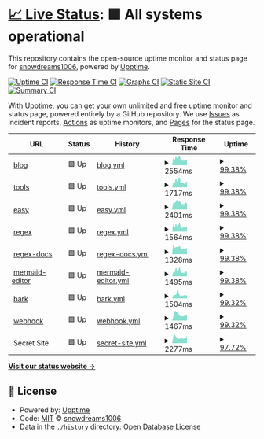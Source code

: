 # [📈 Live Status](https://snowdreams1006.github.io/monitor.snowdreams1006.cn): <!--live status--> **🟩 All systems operational**

This repository contains the open-source uptime monitor and status page for [snowdreams1006](https://snowdreams1006.github.io/), powered by [Upptime](https://github.com/upptime/upptime).

[![Uptime CI](https://github.com/koj-co/upptime/workflows/Uptime%20CI/badge.svg)](https://github.com/koj-co/upptime/actions?query=workflow%3A%22Uptime+CI%22)
[![Response Time CI](https://github.com/koj-co/upptime/workflows/Response%20Time%20CI/badge.svg)](https://github.com/koj-co/upptime/actions?query=workflow%3A%22Response+Time+CI%22)
[![Graphs CI](https://github.com/koj-co/upptime/workflows/Graphs%20CI/badge.svg)](https://github.com/koj-co/upptime/actions?query=workflow%3A%22Graphs+CI%22)
[![Static Site CI](https://github.com/koj-co/upptime/workflows/Static%20Site%20CI/badge.svg)](https://github.com/koj-co/upptime/actions?query=workflow%3A%22Static+Site+CI%22)
[![Summary CI](https://github.com/koj-co/upptime/workflows/Summary%20CI/badge.svg)](https://github.com/koj-co/upptime/actions?query=workflow%3A%22Summary+CI%22)

With [Upptime](https://upptime.js.org), you can get your own unlimited and free uptime monitor and status page, powered entirely by a GitHub repository. We use [Issues](https://github.com/snowdreams1006/monitor.snowdreams1006.cn/issues) as incident reports, [Actions](https://github.com/snowdreams1006/monitor.snowdreams1006.cn/actions) as uptime monitors, and [Pages](https://snowdreams1006.github.io/monitor.snowdreams1006.cn) for the status page.

<!--start: status pages-->
<!-- This summary is generated by Upptime (https://github.com/upptime/upptime) -->
<!-- Do not edit this manually, your changes will be overwritten -->
<!-- prettier-ignore -->
| URL | Status | History | Response Time | Uptime |
| --- | ------ | ------- | ------------- | ------ |
| <img alt="" src="https://snowdreams1006.cn/favicon.ico" height="13"> [blog](https://blog.snowdreams1006.cn) | 🟩 Up | [blog.yml](https://github.com/snowdreams1006/monitor/commits/master/history/blog.yml) | <details><summary><img alt="Response time graph" src="./graphs/blog/response-time-week.png" height="20"> 2554ms</summary><br><a href="https://snowdreams1006.github.io/monitor/history/blog"><img alt="Response time 2554" src="https://img.shields.io/endpoint?url=https%3A%2F%2Fraw.githubusercontent.com%2Fsnowdreams1006%2Fmonitor%2Fmaster%2Fapi%2Fblog%2Fresponse-time.json"></a><br><a href="https://snowdreams1006.github.io/monitor/history/blog"><img alt="24-hour response time 2043" src="https://img.shields.io/endpoint?url=https%3A%2F%2Fraw.githubusercontent.com%2Fsnowdreams1006%2Fmonitor%2Fmaster%2Fapi%2Fblog%2Fresponse-time-day.json"></a><br><a href="https://snowdreams1006.github.io/monitor/history/blog"><img alt="7-day response time 2554" src="https://img.shields.io/endpoint?url=https%3A%2F%2Fraw.githubusercontent.com%2Fsnowdreams1006%2Fmonitor%2Fmaster%2Fapi%2Fblog%2Fresponse-time-week.json"></a><br><a href="https://snowdreams1006.github.io/monitor/history/blog"><img alt="30-day response time 2554" src="https://img.shields.io/endpoint?url=https%3A%2F%2Fraw.githubusercontent.com%2Fsnowdreams1006%2Fmonitor%2Fmaster%2Fapi%2Fblog%2Fresponse-time-month.json"></a><br><a href="https://snowdreams1006.github.io/monitor/history/blog"><img alt="1-year response time 2554" src="https://img.shields.io/endpoint?url=https%3A%2F%2Fraw.githubusercontent.com%2Fsnowdreams1006%2Fmonitor%2Fmaster%2Fapi%2Fblog%2Fresponse-time-year.json"></a></details> | <details><summary><a href="https://snowdreams1006.github.io/monitor/history/blog">99.38%</a></summary><a href="https://snowdreams1006.github.io/monitor/history/blog"><img alt="All-time uptime 99.38%" src="https://img.shields.io/endpoint?url=https%3A%2F%2Fraw.githubusercontent.com%2Fsnowdreams1006%2Fmonitor%2Fmaster%2Fapi%2Fblog%2Fuptime.json"></a><br><a href="https://snowdreams1006.github.io/monitor/history/blog"><img alt="24-hour uptime 100.00%" src="https://img.shields.io/endpoint?url=https%3A%2F%2Fraw.githubusercontent.com%2Fsnowdreams1006%2Fmonitor%2Fmaster%2Fapi%2Fblog%2Fuptime-day.json"></a><br><a href="https://snowdreams1006.github.io/monitor/history/blog"><img alt="7-day uptime 99.38%" src="https://img.shields.io/endpoint?url=https%3A%2F%2Fraw.githubusercontent.com%2Fsnowdreams1006%2Fmonitor%2Fmaster%2Fapi%2Fblog%2Fuptime-week.json"></a><br><a href="https://snowdreams1006.github.io/monitor/history/blog"><img alt="30-day uptime 99.38%" src="https://img.shields.io/endpoint?url=https%3A%2F%2Fraw.githubusercontent.com%2Fsnowdreams1006%2Fmonitor%2Fmaster%2Fapi%2Fblog%2Fuptime-month.json"></a><br><a href="https://snowdreams1006.github.io/monitor/history/blog"><img alt="1-year uptime 99.38%" src="https://img.shields.io/endpoint?url=https%3A%2F%2Fraw.githubusercontent.com%2Fsnowdreams1006%2Fmonitor%2Fmaster%2Fapi%2Fblog%2Fuptime-year.json"></a></details>
| <img alt="" src="https://snowdreams1006.cn/favicon.ico" height="13"> [tools](https://tools.snowdreams1006.cn) | 🟩 Up | [tools.yml](https://github.com/snowdreams1006/monitor/commits/master/history/tools.yml) | <details><summary><img alt="Response time graph" src="./graphs/tools/response-time-week.png" height="20"> 1717ms</summary><br><a href="https://snowdreams1006.github.io/monitor/history/tools"><img alt="Response time 1717" src="https://img.shields.io/endpoint?url=https%3A%2F%2Fraw.githubusercontent.com%2Fsnowdreams1006%2Fmonitor%2Fmaster%2Fapi%2Ftools%2Fresponse-time.json"></a><br><a href="https://snowdreams1006.github.io/monitor/history/tools"><img alt="24-hour response time 1859" src="https://img.shields.io/endpoint?url=https%3A%2F%2Fraw.githubusercontent.com%2Fsnowdreams1006%2Fmonitor%2Fmaster%2Fapi%2Ftools%2Fresponse-time-day.json"></a><br><a href="https://snowdreams1006.github.io/monitor/history/tools"><img alt="7-day response time 1717" src="https://img.shields.io/endpoint?url=https%3A%2F%2Fraw.githubusercontent.com%2Fsnowdreams1006%2Fmonitor%2Fmaster%2Fapi%2Ftools%2Fresponse-time-week.json"></a><br><a href="https://snowdreams1006.github.io/monitor/history/tools"><img alt="30-day response time 1717" src="https://img.shields.io/endpoint?url=https%3A%2F%2Fraw.githubusercontent.com%2Fsnowdreams1006%2Fmonitor%2Fmaster%2Fapi%2Ftools%2Fresponse-time-month.json"></a><br><a href="https://snowdreams1006.github.io/monitor/history/tools"><img alt="1-year response time 1717" src="https://img.shields.io/endpoint?url=https%3A%2F%2Fraw.githubusercontent.com%2Fsnowdreams1006%2Fmonitor%2Fmaster%2Fapi%2Ftools%2Fresponse-time-year.json"></a></details> | <details><summary><a href="https://snowdreams1006.github.io/monitor/history/tools">99.38%</a></summary><a href="https://snowdreams1006.github.io/monitor/history/tools"><img alt="All-time uptime 99.38%" src="https://img.shields.io/endpoint?url=https%3A%2F%2Fraw.githubusercontent.com%2Fsnowdreams1006%2Fmonitor%2Fmaster%2Fapi%2Ftools%2Fuptime.json"></a><br><a href="https://snowdreams1006.github.io/monitor/history/tools"><img alt="24-hour uptime 100.00%" src="https://img.shields.io/endpoint?url=https%3A%2F%2Fraw.githubusercontent.com%2Fsnowdreams1006%2Fmonitor%2Fmaster%2Fapi%2Ftools%2Fuptime-day.json"></a><br><a href="https://snowdreams1006.github.io/monitor/history/tools"><img alt="7-day uptime 99.38%" src="https://img.shields.io/endpoint?url=https%3A%2F%2Fraw.githubusercontent.com%2Fsnowdreams1006%2Fmonitor%2Fmaster%2Fapi%2Ftools%2Fuptime-week.json"></a><br><a href="https://snowdreams1006.github.io/monitor/history/tools"><img alt="30-day uptime 99.38%" src="https://img.shields.io/endpoint?url=https%3A%2F%2Fraw.githubusercontent.com%2Fsnowdreams1006%2Fmonitor%2Fmaster%2Fapi%2Ftools%2Fuptime-month.json"></a><br><a href="https://snowdreams1006.github.io/monitor/history/tools"><img alt="1-year uptime 99.38%" src="https://img.shields.io/endpoint?url=https%3A%2F%2Fraw.githubusercontent.com%2Fsnowdreams1006%2Fmonitor%2Fmaster%2Fapi%2Ftools%2Fuptime-year.json"></a></details>
| <img alt="" src="https://snowdreams1006.cn/favicon.ico" height="13"> [easy](https://easy.snowdreams1006.cn) | 🟩 Up | [easy.yml](https://github.com/snowdreams1006/monitor/commits/master/history/easy.yml) | <details><summary><img alt="Response time graph" src="./graphs/easy/response-time-week.png" height="20"> 2401ms</summary><br><a href="https://snowdreams1006.github.io/monitor/history/easy"><img alt="Response time 2401" src="https://img.shields.io/endpoint?url=https%3A%2F%2Fraw.githubusercontent.com%2Fsnowdreams1006%2Fmonitor%2Fmaster%2Fapi%2Feasy%2Fresponse-time.json"></a><br><a href="https://snowdreams1006.github.io/monitor/history/easy"><img alt="24-hour response time 2091" src="https://img.shields.io/endpoint?url=https%3A%2F%2Fraw.githubusercontent.com%2Fsnowdreams1006%2Fmonitor%2Fmaster%2Fapi%2Feasy%2Fresponse-time-day.json"></a><br><a href="https://snowdreams1006.github.io/monitor/history/easy"><img alt="7-day response time 2401" src="https://img.shields.io/endpoint?url=https%3A%2F%2Fraw.githubusercontent.com%2Fsnowdreams1006%2Fmonitor%2Fmaster%2Fapi%2Feasy%2Fresponse-time-week.json"></a><br><a href="https://snowdreams1006.github.io/monitor/history/easy"><img alt="30-day response time 2401" src="https://img.shields.io/endpoint?url=https%3A%2F%2Fraw.githubusercontent.com%2Fsnowdreams1006%2Fmonitor%2Fmaster%2Fapi%2Feasy%2Fresponse-time-month.json"></a><br><a href="https://snowdreams1006.github.io/monitor/history/easy"><img alt="1-year response time 2401" src="https://img.shields.io/endpoint?url=https%3A%2F%2Fraw.githubusercontent.com%2Fsnowdreams1006%2Fmonitor%2Fmaster%2Fapi%2Feasy%2Fresponse-time-year.json"></a></details> | <details><summary><a href="https://snowdreams1006.github.io/monitor/history/easy">99.38%</a></summary><a href="https://snowdreams1006.github.io/monitor/history/easy"><img alt="All-time uptime 99.38%" src="https://img.shields.io/endpoint?url=https%3A%2F%2Fraw.githubusercontent.com%2Fsnowdreams1006%2Fmonitor%2Fmaster%2Fapi%2Feasy%2Fuptime.json"></a><br><a href="https://snowdreams1006.github.io/monitor/history/easy"><img alt="24-hour uptime 100.00%" src="https://img.shields.io/endpoint?url=https%3A%2F%2Fraw.githubusercontent.com%2Fsnowdreams1006%2Fmonitor%2Fmaster%2Fapi%2Feasy%2Fuptime-day.json"></a><br><a href="https://snowdreams1006.github.io/monitor/history/easy"><img alt="7-day uptime 99.38%" src="https://img.shields.io/endpoint?url=https%3A%2F%2Fraw.githubusercontent.com%2Fsnowdreams1006%2Fmonitor%2Fmaster%2Fapi%2Feasy%2Fuptime-week.json"></a><br><a href="https://snowdreams1006.github.io/monitor/history/easy"><img alt="30-day uptime 99.38%" src="https://img.shields.io/endpoint?url=https%3A%2F%2Fraw.githubusercontent.com%2Fsnowdreams1006%2Fmonitor%2Fmaster%2Fapi%2Feasy%2Fuptime-month.json"></a><br><a href="https://snowdreams1006.github.io/monitor/history/easy"><img alt="1-year uptime 99.38%" src="https://img.shields.io/endpoint?url=https%3A%2F%2Fraw.githubusercontent.com%2Fsnowdreams1006%2Fmonitor%2Fmaster%2Fapi%2Feasy%2Fuptime-year.json"></a></details>
| <img alt="" src="https://snowdreams1006.cn/favicon.ico" height="13"> [regex](https://regex.snowdreams1006.cn) | 🟩 Up | [regex.yml](https://github.com/snowdreams1006/monitor/commits/master/history/regex.yml) | <details><summary><img alt="Response time graph" src="./graphs/regex/response-time-week.png" height="20"> 1564ms</summary><br><a href="https://snowdreams1006.github.io/monitor/history/regex"><img alt="Response time 1564" src="https://img.shields.io/endpoint?url=https%3A%2F%2Fraw.githubusercontent.com%2Fsnowdreams1006%2Fmonitor%2Fmaster%2Fapi%2Fregex%2Fresponse-time.json"></a><br><a href="https://snowdreams1006.github.io/monitor/history/regex"><img alt="24-hour response time 1369" src="https://img.shields.io/endpoint?url=https%3A%2F%2Fraw.githubusercontent.com%2Fsnowdreams1006%2Fmonitor%2Fmaster%2Fapi%2Fregex%2Fresponse-time-day.json"></a><br><a href="https://snowdreams1006.github.io/monitor/history/regex"><img alt="7-day response time 1564" src="https://img.shields.io/endpoint?url=https%3A%2F%2Fraw.githubusercontent.com%2Fsnowdreams1006%2Fmonitor%2Fmaster%2Fapi%2Fregex%2Fresponse-time-week.json"></a><br><a href="https://snowdreams1006.github.io/monitor/history/regex"><img alt="30-day response time 1564" src="https://img.shields.io/endpoint?url=https%3A%2F%2Fraw.githubusercontent.com%2Fsnowdreams1006%2Fmonitor%2Fmaster%2Fapi%2Fregex%2Fresponse-time-month.json"></a><br><a href="https://snowdreams1006.github.io/monitor/history/regex"><img alt="1-year response time 1564" src="https://img.shields.io/endpoint?url=https%3A%2F%2Fraw.githubusercontent.com%2Fsnowdreams1006%2Fmonitor%2Fmaster%2Fapi%2Fregex%2Fresponse-time-year.json"></a></details> | <details><summary><a href="https://snowdreams1006.github.io/monitor/history/regex">99.38%</a></summary><a href="https://snowdreams1006.github.io/monitor/history/regex"><img alt="All-time uptime 99.38%" src="https://img.shields.io/endpoint?url=https%3A%2F%2Fraw.githubusercontent.com%2Fsnowdreams1006%2Fmonitor%2Fmaster%2Fapi%2Fregex%2Fuptime.json"></a><br><a href="https://snowdreams1006.github.io/monitor/history/regex"><img alt="24-hour uptime 100.00%" src="https://img.shields.io/endpoint?url=https%3A%2F%2Fraw.githubusercontent.com%2Fsnowdreams1006%2Fmonitor%2Fmaster%2Fapi%2Fregex%2Fuptime-day.json"></a><br><a href="https://snowdreams1006.github.io/monitor/history/regex"><img alt="7-day uptime 99.38%" src="https://img.shields.io/endpoint?url=https%3A%2F%2Fraw.githubusercontent.com%2Fsnowdreams1006%2Fmonitor%2Fmaster%2Fapi%2Fregex%2Fuptime-week.json"></a><br><a href="https://snowdreams1006.github.io/monitor/history/regex"><img alt="30-day uptime 99.38%" src="https://img.shields.io/endpoint?url=https%3A%2F%2Fraw.githubusercontent.com%2Fsnowdreams1006%2Fmonitor%2Fmaster%2Fapi%2Fregex%2Fuptime-month.json"></a><br><a href="https://snowdreams1006.github.io/monitor/history/regex"><img alt="1-year uptime 99.38%" src="https://img.shields.io/endpoint?url=https%3A%2F%2Fraw.githubusercontent.com%2Fsnowdreams1006%2Fmonitor%2Fmaster%2Fapi%2Fregex%2Fuptime-year.json"></a></details>
| <img alt="" src="https://snowdreams1006.cn/favicon.ico" height="13"> [regex-docs](https://regex-docs.snowdreams1006.cn) | 🟩 Up | [regex-docs.yml](https://github.com/snowdreams1006/monitor/commits/master/history/regex-docs.yml) | <details><summary><img alt="Response time graph" src="./graphs/regex-docs/response-time-week.png" height="20"> 1328ms</summary><br><a href="https://snowdreams1006.github.io/monitor/history/regex-docs"><img alt="Response time 1328" src="https://img.shields.io/endpoint?url=https%3A%2F%2Fraw.githubusercontent.com%2Fsnowdreams1006%2Fmonitor%2Fmaster%2Fapi%2Fregex-docs%2Fresponse-time.json"></a><br><a href="https://snowdreams1006.github.io/monitor/history/regex-docs"><img alt="24-hour response time 1225" src="https://img.shields.io/endpoint?url=https%3A%2F%2Fraw.githubusercontent.com%2Fsnowdreams1006%2Fmonitor%2Fmaster%2Fapi%2Fregex-docs%2Fresponse-time-day.json"></a><br><a href="https://snowdreams1006.github.io/monitor/history/regex-docs"><img alt="7-day response time 1328" src="https://img.shields.io/endpoint?url=https%3A%2F%2Fraw.githubusercontent.com%2Fsnowdreams1006%2Fmonitor%2Fmaster%2Fapi%2Fregex-docs%2Fresponse-time-week.json"></a><br><a href="https://snowdreams1006.github.io/monitor/history/regex-docs"><img alt="30-day response time 1328" src="https://img.shields.io/endpoint?url=https%3A%2F%2Fraw.githubusercontent.com%2Fsnowdreams1006%2Fmonitor%2Fmaster%2Fapi%2Fregex-docs%2Fresponse-time-month.json"></a><br><a href="https://snowdreams1006.github.io/monitor/history/regex-docs"><img alt="1-year response time 1328" src="https://img.shields.io/endpoint?url=https%3A%2F%2Fraw.githubusercontent.com%2Fsnowdreams1006%2Fmonitor%2Fmaster%2Fapi%2Fregex-docs%2Fresponse-time-year.json"></a></details> | <details><summary><a href="https://snowdreams1006.github.io/monitor/history/regex-docs">99.38%</a></summary><a href="https://snowdreams1006.github.io/monitor/history/regex-docs"><img alt="All-time uptime 99.38%" src="https://img.shields.io/endpoint?url=https%3A%2F%2Fraw.githubusercontent.com%2Fsnowdreams1006%2Fmonitor%2Fmaster%2Fapi%2Fregex-docs%2Fuptime.json"></a><br><a href="https://snowdreams1006.github.io/monitor/history/regex-docs"><img alt="24-hour uptime 100.00%" src="https://img.shields.io/endpoint?url=https%3A%2F%2Fraw.githubusercontent.com%2Fsnowdreams1006%2Fmonitor%2Fmaster%2Fapi%2Fregex-docs%2Fuptime-day.json"></a><br><a href="https://snowdreams1006.github.io/monitor/history/regex-docs"><img alt="7-day uptime 99.38%" src="https://img.shields.io/endpoint?url=https%3A%2F%2Fraw.githubusercontent.com%2Fsnowdreams1006%2Fmonitor%2Fmaster%2Fapi%2Fregex-docs%2Fuptime-week.json"></a><br><a href="https://snowdreams1006.github.io/monitor/history/regex-docs"><img alt="30-day uptime 99.38%" src="https://img.shields.io/endpoint?url=https%3A%2F%2Fraw.githubusercontent.com%2Fsnowdreams1006%2Fmonitor%2Fmaster%2Fapi%2Fregex-docs%2Fuptime-month.json"></a><br><a href="https://snowdreams1006.github.io/monitor/history/regex-docs"><img alt="1-year uptime 99.38%" src="https://img.shields.io/endpoint?url=https%3A%2F%2Fraw.githubusercontent.com%2Fsnowdreams1006%2Fmonitor%2Fmaster%2Fapi%2Fregex-docs%2Fuptime-year.json"></a></details>
| <img alt="" src="https://snowdreams1006.cn/favicon.ico" height="13"> [mermaid-editor](https://mermaid-editor.snowdreams1006.cn) | 🟩 Up | [mermaid-editor.yml](https://github.com/snowdreams1006/monitor/commits/master/history/mermaid-editor.yml) | <details><summary><img alt="Response time graph" src="./graphs/mermaid-editor/response-time-week.png" height="20"> 1495ms</summary><br><a href="https://snowdreams1006.github.io/monitor/history/mermaid-editor"><img alt="Response time 1495" src="https://img.shields.io/endpoint?url=https%3A%2F%2Fraw.githubusercontent.com%2Fsnowdreams1006%2Fmonitor%2Fmaster%2Fapi%2Fmermaid-editor%2Fresponse-time.json"></a><br><a href="https://snowdreams1006.github.io/monitor/history/mermaid-editor"><img alt="24-hour response time 1100" src="https://img.shields.io/endpoint?url=https%3A%2F%2Fraw.githubusercontent.com%2Fsnowdreams1006%2Fmonitor%2Fmaster%2Fapi%2Fmermaid-editor%2Fresponse-time-day.json"></a><br><a href="https://snowdreams1006.github.io/monitor/history/mermaid-editor"><img alt="7-day response time 1495" src="https://img.shields.io/endpoint?url=https%3A%2F%2Fraw.githubusercontent.com%2Fsnowdreams1006%2Fmonitor%2Fmaster%2Fapi%2Fmermaid-editor%2Fresponse-time-week.json"></a><br><a href="https://snowdreams1006.github.io/monitor/history/mermaid-editor"><img alt="30-day response time 1495" src="https://img.shields.io/endpoint?url=https%3A%2F%2Fraw.githubusercontent.com%2Fsnowdreams1006%2Fmonitor%2Fmaster%2Fapi%2Fmermaid-editor%2Fresponse-time-month.json"></a><br><a href="https://snowdreams1006.github.io/monitor/history/mermaid-editor"><img alt="1-year response time 1495" src="https://img.shields.io/endpoint?url=https%3A%2F%2Fraw.githubusercontent.com%2Fsnowdreams1006%2Fmonitor%2Fmaster%2Fapi%2Fmermaid-editor%2Fresponse-time-year.json"></a></details> | <details><summary><a href="https://snowdreams1006.github.io/monitor/history/mermaid-editor">99.38%</a></summary><a href="https://snowdreams1006.github.io/monitor/history/mermaid-editor"><img alt="All-time uptime 99.38%" src="https://img.shields.io/endpoint?url=https%3A%2F%2Fraw.githubusercontent.com%2Fsnowdreams1006%2Fmonitor%2Fmaster%2Fapi%2Fmermaid-editor%2Fuptime.json"></a><br><a href="https://snowdreams1006.github.io/monitor/history/mermaid-editor"><img alt="24-hour uptime 100.00%" src="https://img.shields.io/endpoint?url=https%3A%2F%2Fraw.githubusercontent.com%2Fsnowdreams1006%2Fmonitor%2Fmaster%2Fapi%2Fmermaid-editor%2Fuptime-day.json"></a><br><a href="https://snowdreams1006.github.io/monitor/history/mermaid-editor"><img alt="7-day uptime 99.38%" src="https://img.shields.io/endpoint?url=https%3A%2F%2Fraw.githubusercontent.com%2Fsnowdreams1006%2Fmonitor%2Fmaster%2Fapi%2Fmermaid-editor%2Fuptime-week.json"></a><br><a href="https://snowdreams1006.github.io/monitor/history/mermaid-editor"><img alt="30-day uptime 99.38%" src="https://img.shields.io/endpoint?url=https%3A%2F%2Fraw.githubusercontent.com%2Fsnowdreams1006%2Fmonitor%2Fmaster%2Fapi%2Fmermaid-editor%2Fuptime-month.json"></a><br><a href="https://snowdreams1006.github.io/monitor/history/mermaid-editor"><img alt="1-year uptime 99.38%" src="https://img.shields.io/endpoint?url=https%3A%2F%2Fraw.githubusercontent.com%2Fsnowdreams1006%2Fmonitor%2Fmaster%2Fapi%2Fmermaid-editor%2Fuptime-year.json"></a></details>
| <img alt="" src="https://snowdreams1006.cn/favicon.ico" height="13"> [bark](https://bark.snowdreams1006.cn) | 🟩 Up | [bark.yml](https://github.com/snowdreams1006/monitor/commits/master/history/bark.yml) | <details><summary><img alt="Response time graph" src="./graphs/bark/response-time-week.png" height="20"> 1504ms</summary><br><a href="https://snowdreams1006.github.io/monitor/history/bark"><img alt="Response time 1504" src="https://img.shields.io/endpoint?url=https%3A%2F%2Fraw.githubusercontent.com%2Fsnowdreams1006%2Fmonitor%2Fmaster%2Fapi%2Fbark%2Fresponse-time.json"></a><br><a href="https://snowdreams1006.github.io/monitor/history/bark"><img alt="24-hour response time 1111" src="https://img.shields.io/endpoint?url=https%3A%2F%2Fraw.githubusercontent.com%2Fsnowdreams1006%2Fmonitor%2Fmaster%2Fapi%2Fbark%2Fresponse-time-day.json"></a><br><a href="https://snowdreams1006.github.io/monitor/history/bark"><img alt="7-day response time 1504" src="https://img.shields.io/endpoint?url=https%3A%2F%2Fraw.githubusercontent.com%2Fsnowdreams1006%2Fmonitor%2Fmaster%2Fapi%2Fbark%2Fresponse-time-week.json"></a><br><a href="https://snowdreams1006.github.io/monitor/history/bark"><img alt="30-day response time 1504" src="https://img.shields.io/endpoint?url=https%3A%2F%2Fraw.githubusercontent.com%2Fsnowdreams1006%2Fmonitor%2Fmaster%2Fapi%2Fbark%2Fresponse-time-month.json"></a><br><a href="https://snowdreams1006.github.io/monitor/history/bark"><img alt="1-year response time 1504" src="https://img.shields.io/endpoint?url=https%3A%2F%2Fraw.githubusercontent.com%2Fsnowdreams1006%2Fmonitor%2Fmaster%2Fapi%2Fbark%2Fresponse-time-year.json"></a></details> | <details><summary><a href="https://snowdreams1006.github.io/monitor/history/bark">99.32%</a></summary><a href="https://snowdreams1006.github.io/monitor/history/bark"><img alt="All-time uptime 99.32%" src="https://img.shields.io/endpoint?url=https%3A%2F%2Fraw.githubusercontent.com%2Fsnowdreams1006%2Fmonitor%2Fmaster%2Fapi%2Fbark%2Fuptime.json"></a><br><a href="https://snowdreams1006.github.io/monitor/history/bark"><img alt="24-hour uptime 100.00%" src="https://img.shields.io/endpoint?url=https%3A%2F%2Fraw.githubusercontent.com%2Fsnowdreams1006%2Fmonitor%2Fmaster%2Fapi%2Fbark%2Fuptime-day.json"></a><br><a href="https://snowdreams1006.github.io/monitor/history/bark"><img alt="7-day uptime 99.32%" src="https://img.shields.io/endpoint?url=https%3A%2F%2Fraw.githubusercontent.com%2Fsnowdreams1006%2Fmonitor%2Fmaster%2Fapi%2Fbark%2Fuptime-week.json"></a><br><a href="https://snowdreams1006.github.io/monitor/history/bark"><img alt="30-day uptime 99.32%" src="https://img.shields.io/endpoint?url=https%3A%2F%2Fraw.githubusercontent.com%2Fsnowdreams1006%2Fmonitor%2Fmaster%2Fapi%2Fbark%2Fuptime-month.json"></a><br><a href="https://snowdreams1006.github.io/monitor/history/bark"><img alt="1-year uptime 99.32%" src="https://img.shields.io/endpoint?url=https%3A%2F%2Fraw.githubusercontent.com%2Fsnowdreams1006%2Fmonitor%2Fmaster%2Fapi%2Fbark%2Fuptime-year.json"></a></details>
| <img alt="" src="https://snowdreams1006.cn/favicon.ico" height="13"> [webhook](https://webhook.snowdreams1006.cn) | 🟩 Up | [webhook.yml](https://github.com/snowdreams1006/monitor/commits/master/history/webhook.yml) | <details><summary><img alt="Response time graph" src="./graphs/webhook/response-time-week.png" height="20"> 1467ms</summary><br><a href="https://snowdreams1006.github.io/monitor/history/webhook"><img alt="Response time 1467" src="https://img.shields.io/endpoint?url=https%3A%2F%2Fraw.githubusercontent.com%2Fsnowdreams1006%2Fmonitor%2Fmaster%2Fapi%2Fwebhook%2Fresponse-time.json"></a><br><a href="https://snowdreams1006.github.io/monitor/history/webhook"><img alt="24-hour response time 1229" src="https://img.shields.io/endpoint?url=https%3A%2F%2Fraw.githubusercontent.com%2Fsnowdreams1006%2Fmonitor%2Fmaster%2Fapi%2Fwebhook%2Fresponse-time-day.json"></a><br><a href="https://snowdreams1006.github.io/monitor/history/webhook"><img alt="7-day response time 1467" src="https://img.shields.io/endpoint?url=https%3A%2F%2Fraw.githubusercontent.com%2Fsnowdreams1006%2Fmonitor%2Fmaster%2Fapi%2Fwebhook%2Fresponse-time-week.json"></a><br><a href="https://snowdreams1006.github.io/monitor/history/webhook"><img alt="30-day response time 1467" src="https://img.shields.io/endpoint?url=https%3A%2F%2Fraw.githubusercontent.com%2Fsnowdreams1006%2Fmonitor%2Fmaster%2Fapi%2Fwebhook%2Fresponse-time-month.json"></a><br><a href="https://snowdreams1006.github.io/monitor/history/webhook"><img alt="1-year response time 1467" src="https://img.shields.io/endpoint?url=https%3A%2F%2Fraw.githubusercontent.com%2Fsnowdreams1006%2Fmonitor%2Fmaster%2Fapi%2Fwebhook%2Fresponse-time-year.json"></a></details> | <details><summary><a href="https://snowdreams1006.github.io/monitor/history/webhook">99.32%</a></summary><a href="https://snowdreams1006.github.io/monitor/history/webhook"><img alt="All-time uptime 99.32%" src="https://img.shields.io/endpoint?url=https%3A%2F%2Fraw.githubusercontent.com%2Fsnowdreams1006%2Fmonitor%2Fmaster%2Fapi%2Fwebhook%2Fuptime.json"></a><br><a href="https://snowdreams1006.github.io/monitor/history/webhook"><img alt="24-hour uptime 100.00%" src="https://img.shields.io/endpoint?url=https%3A%2F%2Fraw.githubusercontent.com%2Fsnowdreams1006%2Fmonitor%2Fmaster%2Fapi%2Fwebhook%2Fuptime-day.json"></a><br><a href="https://snowdreams1006.github.io/monitor/history/webhook"><img alt="7-day uptime 99.32%" src="https://img.shields.io/endpoint?url=https%3A%2F%2Fraw.githubusercontent.com%2Fsnowdreams1006%2Fmonitor%2Fmaster%2Fapi%2Fwebhook%2Fuptime-week.json"></a><br><a href="https://snowdreams1006.github.io/monitor/history/webhook"><img alt="30-day uptime 99.32%" src="https://img.shields.io/endpoint?url=https%3A%2F%2Fraw.githubusercontent.com%2Fsnowdreams1006%2Fmonitor%2Fmaster%2Fapi%2Fwebhook%2Fuptime-month.json"></a><br><a href="https://snowdreams1006.github.io/monitor/history/webhook"><img alt="1-year uptime 99.32%" src="https://img.shields.io/endpoint?url=https%3A%2F%2Fraw.githubusercontent.com%2Fsnowdreams1006%2Fmonitor%2Fmaster%2Fapi%2Fwebhook%2Fuptime-year.json"></a></details>
| <img alt="" src="https://snowdreams1006.cn/favicon.ico" height="13"> Secret Site | 🟩 Up | [secret-site.yml](https://github.com/snowdreams1006/monitor/commits/master/history/secret-site.yml) | <details><summary><img alt="Response time graph" src="./graphs/secret-site/response-time-week.png" height="20"> 2277ms</summary><br><a href="https://snowdreams1006.github.io/monitor/history/secret-site"><img alt="Response time 2277" src="https://img.shields.io/endpoint?url=https%3A%2F%2Fraw.githubusercontent.com%2Fsnowdreams1006%2Fmonitor%2Fmaster%2Fapi%2Fsecret-site%2Fresponse-time.json"></a><br><a href="https://snowdreams1006.github.io/monitor/history/secret-site"><img alt="24-hour response time 2542" src="https://img.shields.io/endpoint?url=https%3A%2F%2Fraw.githubusercontent.com%2Fsnowdreams1006%2Fmonitor%2Fmaster%2Fapi%2Fsecret-site%2Fresponse-time-day.json"></a><br><a href="https://snowdreams1006.github.io/monitor/history/secret-site"><img alt="7-day response time 2277" src="https://img.shields.io/endpoint?url=https%3A%2F%2Fraw.githubusercontent.com%2Fsnowdreams1006%2Fmonitor%2Fmaster%2Fapi%2Fsecret-site%2Fresponse-time-week.json"></a><br><a href="https://snowdreams1006.github.io/monitor/history/secret-site"><img alt="30-day response time 2277" src="https://img.shields.io/endpoint?url=https%3A%2F%2Fraw.githubusercontent.com%2Fsnowdreams1006%2Fmonitor%2Fmaster%2Fapi%2Fsecret-site%2Fresponse-time-month.json"></a><br><a href="https://snowdreams1006.github.io/monitor/history/secret-site"><img alt="1-year response time 2277" src="https://img.shields.io/endpoint?url=https%3A%2F%2Fraw.githubusercontent.com%2Fsnowdreams1006%2Fmonitor%2Fmaster%2Fapi%2Fsecret-site%2Fresponse-time-year.json"></a></details> | <details><summary><a href="https://snowdreams1006.github.io/monitor/history/secret-site">97.72%</a></summary><a href="https://snowdreams1006.github.io/monitor/history/secret-site"><img alt="All-time uptime 97.72%" src="https://img.shields.io/endpoint?url=https%3A%2F%2Fraw.githubusercontent.com%2Fsnowdreams1006%2Fmonitor%2Fmaster%2Fapi%2Fsecret-site%2Fuptime.json"></a><br><a href="https://snowdreams1006.github.io/monitor/history/secret-site"><img alt="24-hour uptime 98.75%" src="https://img.shields.io/endpoint?url=https%3A%2F%2Fraw.githubusercontent.com%2Fsnowdreams1006%2Fmonitor%2Fmaster%2Fapi%2Fsecret-site%2Fuptime-day.json"></a><br><a href="https://snowdreams1006.github.io/monitor/history/secret-site"><img alt="7-day uptime 97.72%" src="https://img.shields.io/endpoint?url=https%3A%2F%2Fraw.githubusercontent.com%2Fsnowdreams1006%2Fmonitor%2Fmaster%2Fapi%2Fsecret-site%2Fuptime-week.json"></a><br><a href="https://snowdreams1006.github.io/monitor/history/secret-site"><img alt="30-day uptime 97.72%" src="https://img.shields.io/endpoint?url=https%3A%2F%2Fraw.githubusercontent.com%2Fsnowdreams1006%2Fmonitor%2Fmaster%2Fapi%2Fsecret-site%2Fuptime-month.json"></a><br><a href="https://snowdreams1006.github.io/monitor/history/secret-site"><img alt="1-year uptime 97.72%" src="https://img.shields.io/endpoint?url=https%3A%2F%2Fraw.githubusercontent.com%2Fsnowdreams1006%2Fmonitor%2Fmaster%2Fapi%2Fsecret-site%2Fuptime-year.json"></a></details>

<!--end: status pages-->

[**Visit our status website →**](https://snowdreams1006.github.io/monitor)

## 📄 License

- Powered by: [Upptime](https://github.com/upptime/upptime)
- Code: [MIT](./LICENSE) © [snowdreams1006](https://snowdreams1006.github.io/)
- Data in the `./history` directory: [Open Database License](https://opendatacommons.org/licenses/odbl/1-0/)
